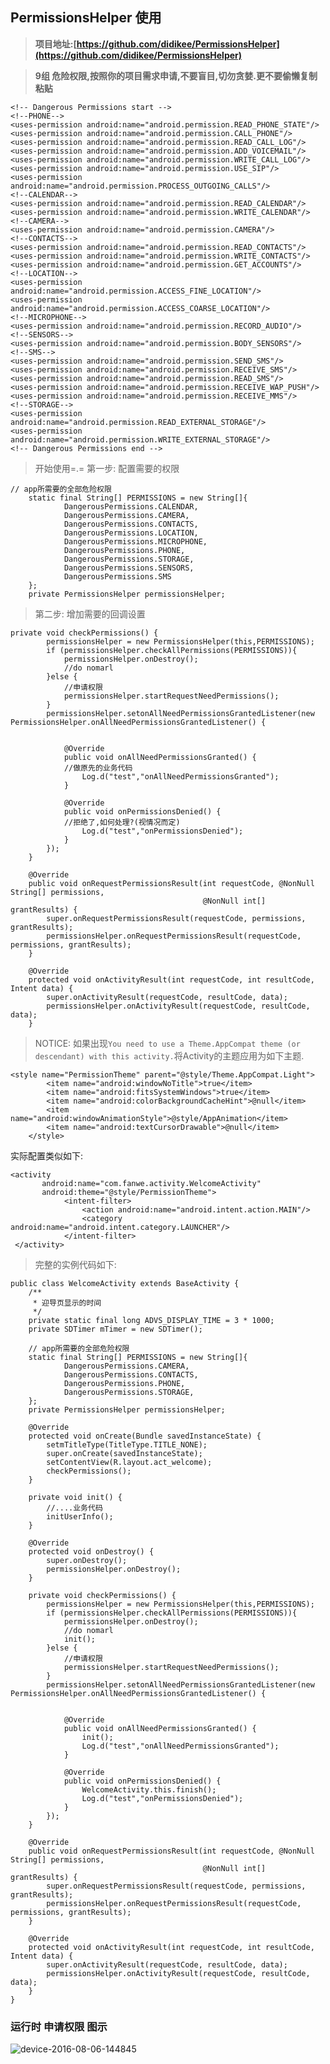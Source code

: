 ## PermissionsHelper 使用

> **项目地址:[https://github.com/didikee/PermissionsHelper](https://github.com/didikee/PermissionsHelper)**

> **9组 危险权限,按照你的项目需求申请,不要盲目,切勿贪婪.更不要偷懒复制粘贴**

	<!-- Dangerous Permissions start -->
    <!--PHONE-->
    <uses-permission android:name="android.permission.READ_PHONE_STATE"/>
    <uses-permission android:name="android.permission.CALL_PHONE"/>
    <uses-permission android:name="android.permission.READ_CALL_LOG"/>
    <uses-permission android:name="android.permission.ADD_VOICEMAIL"/>
    <uses-permission android:name="android.permission.WRITE_CALL_LOG"/>
    <uses-permission android:name="android.permission.USE_SIP"/>
    <uses-permission android:name="android.permission.PROCESS_OUTGOING_CALLS"/>
    <!--CALENDAR-->
    <uses-permission android:name="android.permission.READ_CALENDAR"/>
    <uses-permission android:name="android.permission.WRITE_CALENDAR"/>
    <!--CAMERA-->
    <uses-permission android:name="android.permission.CAMERA"/>
    <!--CONTACTS-->
    <uses-permission android:name="android.permission.READ_CONTACTS"/>
    <uses-permission android:name="android.permission.WRITE_CONTACTS"/>
    <uses-permission android:name="android.permission.GET_ACCOUNTS"/>
    <!--LOCATION-->
    <uses-permission android:name="android.permission.ACCESS_FINE_LOCATION"/>
    <uses-permission android:name="android.permission.ACCESS_COARSE_LOCATION"/>
    <!--MICROPHONE-->
    <uses-permission android:name="android.permission.RECORD_AUDIO"/>
    <!--SENSORS-->
    <uses-permission android:name="android.permission.BODY_SENSORS"/>
    <!--SMS-->
    <uses-permission android:name="android.permission.SEND_SMS"/>
    <uses-permission android:name="android.permission.RECEIVE_SMS"/>
    <uses-permission android:name="android.permission.READ_SMS"/>
    <uses-permission android:name="android.permission.RECEIVE_WAP_PUSH"/>
    <uses-permission android:name="android.permission.RECEIVE_MMS"/>
    <!--STORAGE-->
    <uses-permission android:name="android.permission.READ_EXTERNAL_STORAGE"/>
    <uses-permission android:name="android.permission.WRITE_EXTERNAL_STORAGE"/>
    <!-- Dangerous Permissions end -->

> 开始使用=.=
> 第一步: 配置需要的权限
```
// app所需要的全部危险权限
    static final String[] PERMISSIONS = new String[]{
            DangerousPermissions.CALENDAR,
            DangerousPermissions.CAMERA,
            DangerousPermissions.CONTACTS,
            DangerousPermissions.LOCATION,
            DangerousPermissions.MICROPHONE,
            DangerousPermissions.PHONE,
            DangerousPermissions.STORAGE,
            DangerousPermissions.SENSORS,
            DangerousPermissions.SMS
    };
    private PermissionsHelper permissionsHelper;
```

>  第二步: 增加需要的回调设置

```
private void checkPermissions() {
        permissionsHelper = new PermissionsHelper(this,PERMISSIONS);
        if (permissionsHelper.checkAllPermissions(PERMISSIONS)){
            permissionsHelper.onDestroy();
            //do nomarl
        }else {
            //申请权限
            permissionsHelper.startRequestNeedPermissions();
        }
        permissionsHelper.setonAllNeedPermissionsGrantedListener(new PermissionsHelper.onAllNeedPermissionsGrantedListener() {


            @Override
            public void onAllNeedPermissionsGranted() {
            //做原先的业务代码
                Log.d("test","onAllNeedPermissionsGranted");
            }

            @Override
            public void onPermissionsDenied() {
            //拒绝了,如何处理?(视情况而定)
                Log.d("test","onPermissionsDenied");
            }
        });
    }

    @Override
    public void onRequestPermissionsResult(int requestCode, @NonNull String[] permissions,
                                           @NonNull int[] grantResults) {
        super.onRequestPermissionsResult(requestCode, permissions, grantResults);
        permissionsHelper.onRequestPermissionsResult(requestCode, permissions, grantResults);
    }

    @Override
    protected void onActivityResult(int requestCode, int resultCode, Intent data) {
        super.onActivityResult(requestCode, resultCode, data);
        permissionsHelper.onActivityResult(requestCode, resultCode, data);
    }
```

> NOTICE: 如果出现`You need to use a Theme.AppCompat theme (or descendant) with this activity.`将Activity的主题应用为如下主题.

```
<style name="PermissionTheme" parent="@style/Theme.AppCompat.Light">
        <item name="android:windowNoTitle">true</item>
        <item name="android:fitsSystemWindows">true</item>
        <item name="android:colorBackgroundCacheHint">@null</item>
        <item name="android:windowAnimationStyle">@style/AppAnimation</item>
        <item name="android:textCursorDrawable">@null</item>
    </style>
```

实际配置类似如下:
```
<activity
       android:name="com.fanwe.activity.WelcomeActivity"
       android:theme="@style/PermissionTheme">
            <intent-filter>
                <action android:name="android.intent.action.MAIN"/>
                <category android:name="android.intent.category.LAUNCHER"/>
            </intent-filter>
 </activity>
```

> 完整的实例代码如下:

```
public class WelcomeActivity extends BaseActivity {
    /**
     * 迎导页显示的时间
     */
    private static final long ADVS_DISPLAY_TIME = 3 * 1000;
    private SDTimer mTimer = new SDTimer();

    // app所需要的全部危险权限
    static final String[] PERMISSIONS = new String[]{
            DangerousPermissions.CAMERA,
            DangerousPermissions.CONTACTS,
            DangerousPermissions.PHONE,
            DangerousPermissions.STORAGE,
    };
    private PermissionsHelper permissionsHelper;

    @Override
    protected void onCreate(Bundle savedInstanceState) {
        setmTitleType(TitleType.TITLE_NONE);
        super.onCreate(savedInstanceState);
        setContentView(R.layout.act_welcome);
        checkPermissions();
    }

    private void init() {
        //....业务代码
        initUserInfo();
    }

    @Override
    protected void onDestroy() {
        super.onDestroy();
		permissionsHelper.onDestroy();
    }

    private void checkPermissions() {
        permissionsHelper = new PermissionsHelper(this,PERMISSIONS);
        if (permissionsHelper.checkAllPermissions(PERMISSIONS)){
            permissionsHelper.onDestroy();
            //do nomarl
            init();
        }else {
            //申请权限
            permissionsHelper.startRequestNeedPermissions();
        }
        permissionsHelper.setonAllNeedPermissionsGrantedListener(new PermissionsHelper.onAllNeedPermissionsGrantedListener() {


            @Override
            public void onAllNeedPermissionsGranted() {
                init();
                Log.d("test","onAllNeedPermissionsGranted");
            }

            @Override
            public void onPermissionsDenied() {
                WelcomeActivity.this.finish();
                Log.d("test","onPermissionsDenied");
            }
        });
    }

    @Override
    public void onRequestPermissionsResult(int requestCode, @NonNull String[] permissions,
                                           @NonNull int[] grantResults) {
        super.onRequestPermissionsResult(requestCode, permissions, grantResults);
        permissionsHelper.onRequestPermissionsResult(requestCode, permissions, grantResults);
    }

    @Override
    protected void onActivityResult(int requestCode, int resultCode, Intent data) {
        super.onActivityResult(requestCode, resultCode, data);
        permissionsHelper.onActivityResult(requestCode, resultCode, data);
    }
}

```

### 运行时 申请权限 图示 ###
![device-2016-08-06-144845](pic/device-2016-08-06-144845.png)